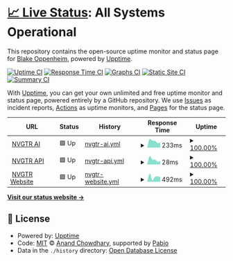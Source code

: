 # [📈 Live Status](https://status.nvgtr.ai): <!--live status--> **All Systems Operational**

This repository contains the open-source uptime monitor and status page for [Blake Oppenheim](https://status.nvgtr.ai), powered by [Upptime](https://github.com/upptime/upptime).

[![Uptime CI](https://github.com/blakeoppenheim/nvgtr-status/workflows/Uptime%20CI/badge.svg)](https://github.com/blakeoppenheim/nvgtr-status/actions?query=workflow%3A%22Uptime+CI%22)
[![Response Time CI](https://github.com/blakeoppenheim/nvgtr-status/workflows/Response%20Time%20CI/badge.svg)](https://github.com/blakeoppenheim/nvgtr-status/actions?query=workflow%3A%22Response+Time+CI%22)
[![Graphs CI](https://github.com/blakeoppenheim/nvgtr-status/workflows/Graphs%20CI/badge.svg)](https://github.com/blakeoppenheim/nvgtr-status/actions?query=workflow%3A%22Graphs+CI%22)
[![Static Site CI](https://github.com/blakeoppenheim/nvgtr-status/workflows/Static%20Site%20CI/badge.svg)](https://github.com/blakeoppenheim/nvgtr-status/actions?query=workflow%3A%22Static+Site+CI%22)
[![Summary CI](https://github.com/blakeoppenheim/nvgtr-status/workflows/Summary%20CI/badge.svg)](https://github.com/blakeoppenheim/nvgtr-status/actions?query=workflow%3A%22Summary+CI%22)

With [Upptime](https://upptime.js.org), you can get your own unlimited and free uptime monitor and status page, powered entirely by a GitHub repository. We use [Issues](https://github.com/blakeoppenheim/nvgtr-status/issues) as incident reports, [Actions](https://github.com/blakeoppenheim/nvgtr-status/actions) as uptime monitors, and [Pages](https://status.nvgtr.ai) for the status page.

<!--start: status pages-->
<!-- This summary is generated by Upptime (https://github.com/upptime/upptime) -->
<!-- Do not edit this manually, your changes will be overwritten -->
<!-- prettier-ignore -->
| URL | Status | History | Response Time | Uptime |
| --- | ------ | ------- | ------------- | ------ |
| <img alt="" src="https://icons.duckduckgo.com/ip3/app.nvgtr.ai.ico" height="13"> [NVGTR AI](https://app.nvgtr.ai) | 🟩 Up | [nvgtr-ai.yml](https://github.com/blakeoppenheim/nvgtr-status/commits/HEAD/history/nvgtr-ai.yml) | <details><summary><img alt="Response time graph" src="./graphs/nvgtr-ai/response-time-week.png" height="20"> 233ms</summary><br><a href="https://status.nvgtr.ai/history/nvgtr-ai"><img alt="Response time 233" src="https://img.shields.io/endpoint?url=https%3A%2F%2Fraw.githubusercontent.com%2Fblakeoppenheim%2Fnvgtr-status%2FHEAD%2Fapi%2Fnvgtr-ai%2Fresponse-time.json"></a><br><a href="https://status.nvgtr.ai/history/nvgtr-ai"><img alt="24-hour response time 233" src="https://img.shields.io/endpoint?url=https%3A%2F%2Fraw.githubusercontent.com%2Fblakeoppenheim%2Fnvgtr-status%2FHEAD%2Fapi%2Fnvgtr-ai%2Fresponse-time-day.json"></a><br><a href="https://status.nvgtr.ai/history/nvgtr-ai"><img alt="7-day response time 233" src="https://img.shields.io/endpoint?url=https%3A%2F%2Fraw.githubusercontent.com%2Fblakeoppenheim%2Fnvgtr-status%2FHEAD%2Fapi%2Fnvgtr-ai%2Fresponse-time-week.json"></a><br><a href="https://status.nvgtr.ai/history/nvgtr-ai"><img alt="30-day response time 233" src="https://img.shields.io/endpoint?url=https%3A%2F%2Fraw.githubusercontent.com%2Fblakeoppenheim%2Fnvgtr-status%2FHEAD%2Fapi%2Fnvgtr-ai%2Fresponse-time-month.json"></a><br><a href="https://status.nvgtr.ai/history/nvgtr-ai"><img alt="1-year response time 233" src="https://img.shields.io/endpoint?url=https%3A%2F%2Fraw.githubusercontent.com%2Fblakeoppenheim%2Fnvgtr-status%2FHEAD%2Fapi%2Fnvgtr-ai%2Fresponse-time-year.json"></a></details> | <details><summary><a href="https://status.nvgtr.ai/history/nvgtr-ai">100.00%</a></summary><a href="https://status.nvgtr.ai/history/nvgtr-ai"><img alt="All-time uptime 100.00%" src="https://img.shields.io/endpoint?url=https%3A%2F%2Fraw.githubusercontent.com%2Fblakeoppenheim%2Fnvgtr-status%2FHEAD%2Fapi%2Fnvgtr-ai%2Fuptime.json"></a><br><a href="https://status.nvgtr.ai/history/nvgtr-ai"><img alt="24-hour uptime 100.00%" src="https://img.shields.io/endpoint?url=https%3A%2F%2Fraw.githubusercontent.com%2Fblakeoppenheim%2Fnvgtr-status%2FHEAD%2Fapi%2Fnvgtr-ai%2Fuptime-day.json"></a><br><a href="https://status.nvgtr.ai/history/nvgtr-ai"><img alt="7-day uptime 100.00%" src="https://img.shields.io/endpoint?url=https%3A%2F%2Fraw.githubusercontent.com%2Fblakeoppenheim%2Fnvgtr-status%2FHEAD%2Fapi%2Fnvgtr-ai%2Fuptime-week.json"></a><br><a href="https://status.nvgtr.ai/history/nvgtr-ai"><img alt="30-day uptime 100.00%" src="https://img.shields.io/endpoint?url=https%3A%2F%2Fraw.githubusercontent.com%2Fblakeoppenheim%2Fnvgtr-status%2FHEAD%2Fapi%2Fnvgtr-ai%2Fuptime-month.json"></a><br><a href="https://status.nvgtr.ai/history/nvgtr-ai"><img alt="1-year uptime 100.00%" src="https://img.shields.io/endpoint?url=https%3A%2F%2Fraw.githubusercontent.com%2Fblakeoppenheim%2Fnvgtr-status%2FHEAD%2Fapi%2Fnvgtr-ai%2Fuptime-year.json"></a></details>
| <img alt="" src="https://icons.duckduckgo.com/ip3/app.nvgtr.ai.ico" height="13"> [NVGTR API](https://app.nvgtr.ai/api/health) | 🟩 Up | [nvgtr-api.yml](https://github.com/blakeoppenheim/nvgtr-status/commits/HEAD/history/nvgtr-api.yml) | <details><summary><img alt="Response time graph" src="./graphs/nvgtr-api/response-time-week.png" height="20"> 28ms</summary><br><a href="https://status.nvgtr.ai/history/nvgtr-api"><img alt="Response time 28" src="https://img.shields.io/endpoint?url=https%3A%2F%2Fraw.githubusercontent.com%2Fblakeoppenheim%2Fnvgtr-status%2FHEAD%2Fapi%2Fnvgtr-api%2Fresponse-time.json"></a><br><a href="https://status.nvgtr.ai/history/nvgtr-api"><img alt="24-hour response time 28" src="https://img.shields.io/endpoint?url=https%3A%2F%2Fraw.githubusercontent.com%2Fblakeoppenheim%2Fnvgtr-status%2FHEAD%2Fapi%2Fnvgtr-api%2Fresponse-time-day.json"></a><br><a href="https://status.nvgtr.ai/history/nvgtr-api"><img alt="7-day response time 28" src="https://img.shields.io/endpoint?url=https%3A%2F%2Fraw.githubusercontent.com%2Fblakeoppenheim%2Fnvgtr-status%2FHEAD%2Fapi%2Fnvgtr-api%2Fresponse-time-week.json"></a><br><a href="https://status.nvgtr.ai/history/nvgtr-api"><img alt="30-day response time 28" src="https://img.shields.io/endpoint?url=https%3A%2F%2Fraw.githubusercontent.com%2Fblakeoppenheim%2Fnvgtr-status%2FHEAD%2Fapi%2Fnvgtr-api%2Fresponse-time-month.json"></a><br><a href="https://status.nvgtr.ai/history/nvgtr-api"><img alt="1-year response time 28" src="https://img.shields.io/endpoint?url=https%3A%2F%2Fraw.githubusercontent.com%2Fblakeoppenheim%2Fnvgtr-status%2FHEAD%2Fapi%2Fnvgtr-api%2Fresponse-time-year.json"></a></details> | <details><summary><a href="https://status.nvgtr.ai/history/nvgtr-api">100.00%</a></summary><a href="https://status.nvgtr.ai/history/nvgtr-api"><img alt="All-time uptime 100.00%" src="https://img.shields.io/endpoint?url=https%3A%2F%2Fraw.githubusercontent.com%2Fblakeoppenheim%2Fnvgtr-status%2FHEAD%2Fapi%2Fnvgtr-api%2Fuptime.json"></a><br><a href="https://status.nvgtr.ai/history/nvgtr-api"><img alt="24-hour uptime 100.00%" src="https://img.shields.io/endpoint?url=https%3A%2F%2Fraw.githubusercontent.com%2Fblakeoppenheim%2Fnvgtr-status%2FHEAD%2Fapi%2Fnvgtr-api%2Fuptime-day.json"></a><br><a href="https://status.nvgtr.ai/history/nvgtr-api"><img alt="7-day uptime 100.00%" src="https://img.shields.io/endpoint?url=https%3A%2F%2Fraw.githubusercontent.com%2Fblakeoppenheim%2Fnvgtr-status%2FHEAD%2Fapi%2Fnvgtr-api%2Fuptime-week.json"></a><br><a href="https://status.nvgtr.ai/history/nvgtr-api"><img alt="30-day uptime 100.00%" src="https://img.shields.io/endpoint?url=https%3A%2F%2Fraw.githubusercontent.com%2Fblakeoppenheim%2Fnvgtr-status%2FHEAD%2Fapi%2Fnvgtr-api%2Fuptime-month.json"></a><br><a href="https://status.nvgtr.ai/history/nvgtr-api"><img alt="1-year uptime 100.00%" src="https://img.shields.io/endpoint?url=https%3A%2F%2Fraw.githubusercontent.com%2Fblakeoppenheim%2Fnvgtr-status%2FHEAD%2Fapi%2Fnvgtr-api%2Fuptime-year.json"></a></details>
| <img alt="" src="https://icons.duckduckgo.com/ip3/nvgtr.ai.ico" height="13"> [NVGTR Website](https://nvgtr.ai) | 🟩 Up | [nvgtr-website.yml](https://github.com/blakeoppenheim/nvgtr-status/commits/HEAD/history/nvgtr-website.yml) | <details><summary><img alt="Response time graph" src="./graphs/nvgtr-website/response-time-week.png" height="20"> 492ms</summary><br><a href="https://status.nvgtr.ai/history/nvgtr-website"><img alt="Response time 492" src="https://img.shields.io/endpoint?url=https%3A%2F%2Fraw.githubusercontent.com%2Fblakeoppenheim%2Fnvgtr-status%2FHEAD%2Fapi%2Fnvgtr-website%2Fresponse-time.json"></a><br><a href="https://status.nvgtr.ai/history/nvgtr-website"><img alt="24-hour response time 492" src="https://img.shields.io/endpoint?url=https%3A%2F%2Fraw.githubusercontent.com%2Fblakeoppenheim%2Fnvgtr-status%2FHEAD%2Fapi%2Fnvgtr-website%2Fresponse-time-day.json"></a><br><a href="https://status.nvgtr.ai/history/nvgtr-website"><img alt="7-day response time 492" src="https://img.shields.io/endpoint?url=https%3A%2F%2Fraw.githubusercontent.com%2Fblakeoppenheim%2Fnvgtr-status%2FHEAD%2Fapi%2Fnvgtr-website%2Fresponse-time-week.json"></a><br><a href="https://status.nvgtr.ai/history/nvgtr-website"><img alt="30-day response time 492" src="https://img.shields.io/endpoint?url=https%3A%2F%2Fraw.githubusercontent.com%2Fblakeoppenheim%2Fnvgtr-status%2FHEAD%2Fapi%2Fnvgtr-website%2Fresponse-time-month.json"></a><br><a href="https://status.nvgtr.ai/history/nvgtr-website"><img alt="1-year response time 492" src="https://img.shields.io/endpoint?url=https%3A%2F%2Fraw.githubusercontent.com%2Fblakeoppenheim%2Fnvgtr-status%2FHEAD%2Fapi%2Fnvgtr-website%2Fresponse-time-year.json"></a></details> | <details><summary><a href="https://status.nvgtr.ai/history/nvgtr-website">100.00%</a></summary><a href="https://status.nvgtr.ai/history/nvgtr-website"><img alt="All-time uptime 100.00%" src="https://img.shields.io/endpoint?url=https%3A%2F%2Fraw.githubusercontent.com%2Fblakeoppenheim%2Fnvgtr-status%2FHEAD%2Fapi%2Fnvgtr-website%2Fuptime.json"></a><br><a href="https://status.nvgtr.ai/history/nvgtr-website"><img alt="24-hour uptime 100.00%" src="https://img.shields.io/endpoint?url=https%3A%2F%2Fraw.githubusercontent.com%2Fblakeoppenheim%2Fnvgtr-status%2FHEAD%2Fapi%2Fnvgtr-website%2Fuptime-day.json"></a><br><a href="https://status.nvgtr.ai/history/nvgtr-website"><img alt="7-day uptime 100.00%" src="https://img.shields.io/endpoint?url=https%3A%2F%2Fraw.githubusercontent.com%2Fblakeoppenheim%2Fnvgtr-status%2FHEAD%2Fapi%2Fnvgtr-website%2Fuptime-week.json"></a><br><a href="https://status.nvgtr.ai/history/nvgtr-website"><img alt="30-day uptime 100.00%" src="https://img.shields.io/endpoint?url=https%3A%2F%2Fraw.githubusercontent.com%2Fblakeoppenheim%2Fnvgtr-status%2FHEAD%2Fapi%2Fnvgtr-website%2Fuptime-month.json"></a><br><a href="https://status.nvgtr.ai/history/nvgtr-website"><img alt="1-year uptime 100.00%" src="https://img.shields.io/endpoint?url=https%3A%2F%2Fraw.githubusercontent.com%2Fblakeoppenheim%2Fnvgtr-status%2FHEAD%2Fapi%2Fnvgtr-website%2Fuptime-year.json"></a></details>

<!--end: status pages-->

[**Visit our status website →**](https://status.nvgtr.ai)

## 📄 License

- Powered by: [Upptime](https://github.com/upptime/upptime)
- Code: [MIT](./LICENSE) © [Anand Chowdhary](https://anandchowdhary.com), supported by [Pabio](https://pabio.com)
- Data in the `./history` directory: [Open Database License](https://opendatacommons.org/licenses/odbl/1-0/)
